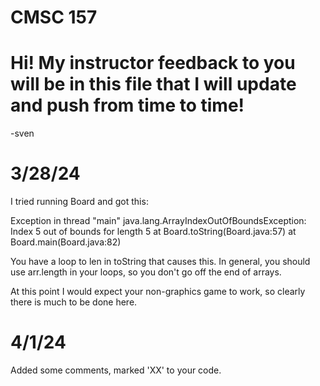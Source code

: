 # CMSC 157
# Hi!  My instructor feedback to you will be in this file that I will update and push from time to time!
-sven


# 3/28/24

I tried running Board and got this:

Exception in thread "main" java.lang.ArrayIndexOutOfBoundsException: Index 5 out of bounds for length 5
	at Board.toString(Board.java:57)
	at Board.main(Board.java:82)

You have a loop to len in toString that causes this.  In general, you should use arr.length in your loops, so you don't go off the end of arrays.


At this point I would expect your non-graphics game to work, so clearly there is much to be done here.


# 4/1/24

Added some comments, marked 'XX' to your code.


